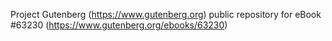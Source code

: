 Project Gutenberg (https://www.gutenberg.org) public repository for eBook #63230 (https://www.gutenberg.org/ebooks/63230)
